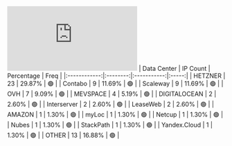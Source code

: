 ![Diagramm](https://github.com/obajay/StateSync-snapshots/blob/main/Projects/Lum/1/README.md)
| Data Center | IP Count | Percentage | Freq |
|:------------:|:--------:|:-----------:|:-----:|
| HETZNER | 23 | 29.87% | 🟢 |
| Contabo | 9 | 11.69% | 🟢 |
| Scaleway | 9 | 11.69% | 🟢 |
| OVH | 7 | 9.09% | 🟢 |
| MEVSPACE | 4 | 5.19% | 🟢 |
| DIGITALOCEAN | 2 | 2.60% | 🟢 |
| Interserver | 2 | 2.60% | 🟢 |
| LeaseWeb | 2 | 2.60% | 🟢 |
| AMAZON | 1 | 1.30% | 🟢 |
| myLoc | 1 | 1.30% | 🟢 |
| Netcup | 1 | 1.30% | 🟢 |
| Nubes | 1 | 1.30% | 🟢 |
| StackPath | 1 | 1.30% | 🟢 |
| Yandex.Cloud | 1 | 1.30% | 🟢 |
| OTHER | 13 | 16.88% | 🟢 |